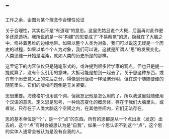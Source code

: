 # -
工作之余，企图为某个理念作合理性论证

关于合理性，其实也不是“有道理”的意思。这里先姑且说个大概，后面再对此作更多还原透析。我所说的是一种“构建”的思变成了“不易察觉”的思，隐藏在了大脑之中，修补着思维的边缘地带。如果以整个人类为对象，我们可以说这无疑是一个历史的过程，如果以单个个人为对象，我们可以说，这就是所谓人“思”的发展变化。人类思维一开始是混沌，就如人类的历史所是的那样。

这里记下的内容仅仅只是随笔形式的，或许提到很多哲学家的观点，但也只是提一提就算了，没有什么引用的意味，大抵可能是想到一起去了，关于思这种东西，或许有个历史意义上的先后之分，得像划分版权一样泾渭分明，但在这个随随便便的随笔里头，它们的版权问题倒是无关紧要。

思很重要。海德格尔也用这个词，但我忘记他是怎么用的了。所以我这里就随便用个汉语的意思，定义思是思考，一种动态变化的概念体，存在于我们大脑里头，或者说，只存在于人类大脑这个空间之内，在其他空间内，它们无法存在。

思的基本单位是“个”，是一个“点”的东西。所有的思都是从一个点出发（发送）出去的，这个“点”有时会被思认为是“自我”，如果一个思认识不到这个“点”，这个思的实体人通常会被认为是没有自我的人。
